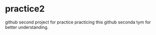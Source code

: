# practice2
github second project for practice
practicing this github seconda tym for better understanding.
